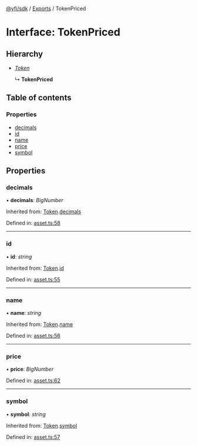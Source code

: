 [@yfi/sdk](../README.md) / [Exports](../modules.md) / TokenPriced

# Interface: TokenPriced

## Hierarchy

* [*Token*](token.md)

  ↳ **TokenPriced**

## Table of contents

### Properties

- [decimals](tokenpriced.md#decimals)
- [id](tokenpriced.md#id)
- [name](tokenpriced.md#name)
- [price](tokenpriced.md#price)
- [symbol](tokenpriced.md#symbol)

## Properties

### decimals

• **decimals**: *BigNumber*

Inherited from: [Token](token.md).[decimals](token.md#decimals)

Defined in: [asset.ts:58](https://github.com/yearn/yearn-sdk/blob/92195f7/src/asset.ts#L58)

___

### id

• **id**: *string*

Inherited from: [Token](token.md).[id](token.md#id)

Defined in: [asset.ts:55](https://github.com/yearn/yearn-sdk/blob/92195f7/src/asset.ts#L55)

___

### name

• **name**: *string*

Inherited from: [Token](token.md).[name](token.md#name)

Defined in: [asset.ts:56](https://github.com/yearn/yearn-sdk/blob/92195f7/src/asset.ts#L56)

___

### price

• **price**: *BigNumber*

Defined in: [asset.ts:62](https://github.com/yearn/yearn-sdk/blob/92195f7/src/asset.ts#L62)

___

### symbol

• **symbol**: *string*

Inherited from: [Token](token.md).[symbol](token.md#symbol)

Defined in: [asset.ts:57](https://github.com/yearn/yearn-sdk/blob/92195f7/src/asset.ts#L57)
